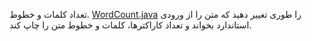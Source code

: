 تعداد کلمات و خطوط. [WordCount.java](https://introcs.cs.princeton.edu/java/15inout/WordCount.java.html) را طوری تغییر دهید که متن را از ورودی استاندارد بخواند و تعداد کاراکترها، کلمات و خطوط متن را چاپ کند.
